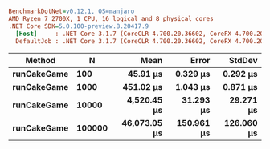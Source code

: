 ``` ini

BenchmarkDotNet=v0.12.1, OS=manjaro 
AMD Ryzen 7 2700X, 1 CPU, 16 logical and 8 physical cores
.NET Core SDK=5.0.100-preview.8.20417.9
  [Host]     : .NET Core 3.1.7 (CoreCLR 4.700.20.36602, CoreFX 4.700.20.37001), X64 RyuJIT
  DefaultJob : .NET Core 3.1.7 (CoreCLR 4.700.20.36602, CoreFX 4.700.20.37001), X64 RyuJIT


```
|      Method |      N |         Mean |      Error |     StdDev |
|------------ |------- |-------------:|-----------:|-----------:|
| **runCakeGame** |    **100** |     **45.91 μs** |   **0.329 μs** |   **0.292 μs** |
| **runCakeGame** |   **1000** |    **451.02 μs** |   **1.043 μs** |   **0.871 μs** |
| **runCakeGame** |  **10000** |  **4,520.45 μs** |  **31.293 μs** |  **29.271 μs** |
| **runCakeGame** | **100000** | **46,073.05 μs** | **150.961 μs** | **126.060 μs** |
